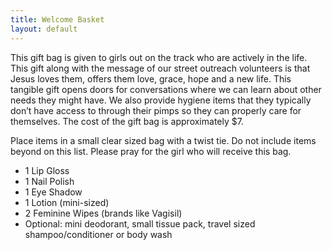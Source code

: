 ```yaml
---
title: Welcome Basket
layout: default
---
```


This gift bag is given to girls out on the track who are actively in the life. This gift along with the message of our street outreach volunteers is that Jesus loves them, offers them love, grace, hope and a new life. This tangible gift opens doors for conversations where we can learn about other needs they might have. We also provide hygiene items that they typically donʼt have access to through their pimps so they can properly care for themselves. The cost of the gift bag is approximately $7.

Place items in a small clear sized bag with a twist tie. Do not include items beyond on this list. Please pray for the girl who will receive this bag.

- 1 Lip Gloss
- 1 Nail Polish
- 1 Eye Shadow
- 1 Lotion (mini-sized)
- 2 Feminine Wipes (brands like Vagisil)
- Optional: mini deodorant, small tissue pack, travel sized shampoo/conditioner or body wash
